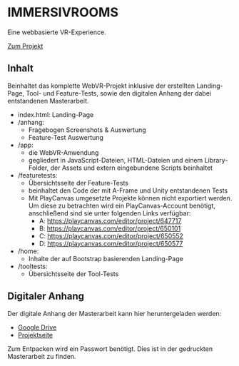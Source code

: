 # IMMERSIVROOMS

Eine webbasierte VR-Experience.

[Zum Projekt](https://www.immersivrooms.space)

## Inhalt

Beinhaltet das komplette WebVR-Projekt inklusive der erstellten Landing-Page, Tool- und Feature-Tests, sowie den digitalen Anhang der dabei entstandenen Masterarbeit.

* index.html: Landing-Page
* /anhang: 
  * Fragebogen Screenshots & Auswertung
  * Feature-Test Auswertung
* /app: 
  * die WebVR-Anwendung
  * gegliedert in JavaScript-Dateien, HTML-Dateien und einem Library-Folder, der Assets und extern eingebundene Scripts beinhaltet
* /featuretests: 
  * Übersichtsseite der Feature-Tests
  * beinhaltet den Code der mit A-Frame und Unity entstandenen Tests
  * Mit PlayCanvas umgesetzte Projekte können nicht exportiert werden. Um diese zu betrachten wird ein PlayCanvas-Account benötigt, anschließend sind sie unter folgenden Links verfügbar:
    * A: https://playcanvas.com/editor/project/647717
    * B: https://playcanvas.com/editor/project/650101
    * C: https://playcanvas.com/editor/project/650552 
    * D: https://playcanvas.com/editor/project/650577
* /home: 
  * Inhalte der auf Bootstrap basierenden Landing-Page
* /tooltests:
  * Übersichtsseite der Tool-Tests

## Digitaler Anhang

Der digitale Anhang der Masterarbeit kann hier heruntergeladen werden:
* [Google Drive](https://drive.google.com/drive/folders/1HOmyf950Er2n5lG-nLcUTINMGAtnKMBX?usp=sharing)
* [Projektseite](https://www.immersivrooms.space/anhang)

Zum Entpacken wird ein Passwort benötigt. Dies ist in der gedruckten Masterarbeit zu finden.
